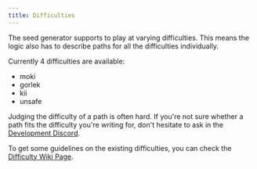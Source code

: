 ```yaml
---
title: Difficulties
---
```


The seed generator supports to play at varying difficulties. This means the logic also has to describe paths for all the difficulties individually.

Currently 4 difficulties are available:

- moki
- gorlek
- kii
- unsafe

Judging the difficulty of a path is often hard. If you're not sure whether a path fits the difficulty you're writing for, don't hesitate to ask in the [Development Discord](https://discord.gg/cMJJ8E3eqH).

To get some guidelines on the existing difficulties, you can check the [Difficulty Wiki Page](https://wiki.orirando.com/seedgen/paths#difficulty).
